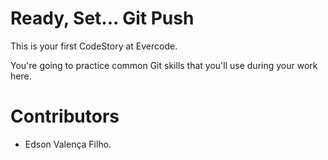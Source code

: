 
# Ready, Set... Git Push

This is your first CodeStory at Evercode.

You're going to practice common Git skills that you'll use during your work here.

# Contributors
- Edson Valença Filho.
